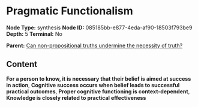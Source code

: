 # Pragmatic Functionalism

**Node Type:** synthesis
**Node ID:** 085185bb-e877-4eda-af90-18503f793be9
**Depth:** 5
**Terminal:** No

**Parent:** [Can non-propositional truths undermine the necessity of truth?](can-non-propositional-truths-undermine-the-necessity-of-truth-antithesis-cfad3d76-e9d2-42cd-b16e-3a08b29d7310.md)

## Content

**For a person to know, it is necessary that their belief is aimed at success in action**, **Cognitive success occurs when belief leads to successful practical outcomes**, **Proper cognitive functioning is context-dependent**, **Knowledge is closely related to practical effectiveness**
